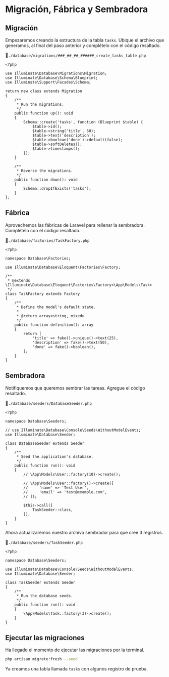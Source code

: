 # Migración, Fábrica y Sembradora

## Migración

Empezaremos creando la estructura de la tabla `tasks`. Ubique el archivo que generamos, al final del paso anterior y complételo con el código resaltado. 

📃`./database/migrations/###_##_##_######_create_tasks_table.php`
```php{16,17,18,19}
<?php

use Illuminate\Database\Migrations\Migration;
use Illuminate\Database\Schema\Blueprint;
use Illuminate\Support\Facades\Schema;

return new class extends Migration
{
    /**
     * Run the migrations.
     */
    public function up(): void
    {
        Schema::create('tasks', function (Blueprint $table) {
            $table->id();
            $table->string('title', 50);
            $table->text('description');
            $table->boolean('done')->default(false);
            $table->softDeletes();
            $table->timestamps();
        });
    }

    /**
     * Reverse the migrations.
     */
    public function down(): void
    {
        Schema::dropIfExists('tasks');       
    }
};
```

## Fábrica

Aprovechemos las fábricas de Laravel para rellenar la sembradora. Complételo con el código resaltado. 

📃`./database/factories/TaskFactory.php`
```php{20,21,22}
<?php

namespace Database\Factories;

use Illuminate\Database\Eloquent\Factories\Factory;

/**
 * @extends \Illuminate\Database\Eloquent\Factories\Factory<\App\Models\Task>
 */
class TaskFactory extends Factory
{
    /**
     * Define the model's default state.
     *
     * @return array<string, mixed>
     */
    public function definition(): array
    {
        return [
            'title' => fake()->unique()->text(25),
            'description' => fake()->text(50),
            'done' => fake()->boolean(),
        ];        
    }
}
```

## Sembradora

Notifiquemos que queremos sembrar las tareas. Agregue el código resaltado.

📃`./database/seeders/DatabaseSeeder.php`
```php{22,23,24}
<?php

namespace Database\Seeders;

// use Illuminate\Database\Console\Seeds\WithoutModelEvents;
use Illuminate\Database\Seeder;

class DatabaseSeeder extends Seeder
{
    /**
     * Seed the application's database.
     */
    public function run(): void
    {
        // \App\Models\User::factory(10)->create();

        // \App\Models\User::factory()->create([
        //     'name' => 'Test User',
        //     'email' => 'test@example.com',
        // ]);
        
        $this->call([
            TaskSeeder::class,
        ]);
    }
}
```

Ahora actualizaremos nuestro archivo sembrador para que cree 3 registros.

📃`./database/seeders/TaskSeeder.php`
```php{15}
<?php

namespace Database\Seeders;

use Illuminate\Database\Console\Seeds\WithoutModelEvents;
use Illuminate\Database\Seeder;

class TaskSeeder extends Seeder
{
    /**
     * Run the database seeds.
     */
    public function run(): void
    {
        \App\Models\Task::factory(3)->create();
    }
}
```

## Ejecutar las migraciones

Ha llegado el momento de ejecutar las migraciones por la terminal.

```sh
php artisan migrate:fresh --seed
```

Ya creamos una tabla llamada `tasks` con algunos registro de prueba.
